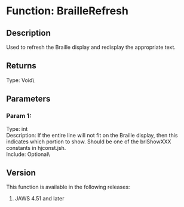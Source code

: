 # Function: BrailleRefresh

## Description

Used to refresh the Braille display and redisplay the appropriate text.

## Returns

Type: Void\

## Parameters

### Param 1:

Type: int\
Description: If the entire line will not fit on the Braille display,
then this indicates which portion to show. Should be one of the
brlShowXXX constants in hjconst.jsh.\
Include: Optional\

## Version

This function is available in the following releases:

1.  JAWS 4.51 and later
